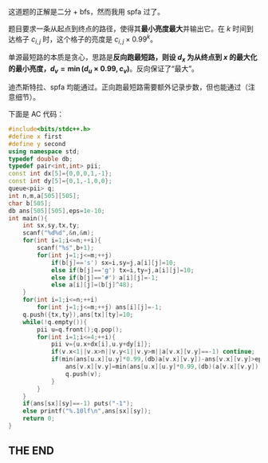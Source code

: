 这道题的正解是二分 + bfs，然而我用 spfa 过了。

题目要求一条从起点到终点的路径，使得其**最小亮度最大**并输出它。在 $k$ 时间到达格子 $c_{i,j}$ 时，这个格子的亮度是 $c_{i,j}\times 0.99^k$。

单源最短路的本质是贪心，思路是**反向跑最短路，则设 $d_x$ 为从终点到 $x$ 的最大化的最小亮度，$d_v=\min(d_u\times 0.99,c_v)$**。反向保证了“最大”。

迪杰斯特拉、spfa 均能通过。正向跑最短路需要额外记录步数，但也能通过（注意细节）。

下面是 AC 代码：

```cpp
#include<bits/stdc++.h>
#define x first
#define y second
using namespace std;
typedef double db;
typedef pair<int,int> pii;
const int dx[5]={0,0,0,1,-1};
const int dy[5]={0,1,-1,0,0};
queue<pii> q;
int n,m,a[505][505];
char b[505];
db ans[505][505],eps=1e-10;
int main(){
	int sx,sy,tx,ty;
	scanf("%d%d",&n,&m);
	for(int i=1;i<=n;++i){
		scanf("%s",b+1);
		for(int j=1;j<=m;++j)
			if(b[j]=='s') sx=i,sy=j,a[i][j]=10;
			else if(b[j]=='g') tx=i,ty=j,a[i][j]=10;
			else if(b[j]=='#') a[i][j]=-1;
			else a[i][j]=(b[j]^48);
	}
	for(int i=1;i<=n;++i)
		for(int j=1;j<=m;++j) ans[i][j]=-1;
	q.push({tx,ty}),ans[tx][ty]=10;
	while(!q.empty()){
		pii u=q.front();q.pop();
		for(int i=1;i<=4;++i){
			pii v={u.x+dx[i],u.y+dy[i]};
			if(v.x<1||v.x>n||v.y<1||v.y>m||a[v.x][v.y]==-1) continue;
			if(min(ans[u.x][u.y]*0.99,(db)a[v.x][v.y])-ans[v.x][v.y]>eps){
				ans[v.x][v.y]=min(ans[u.x][u.y]*0.99,(db)(a[v.x][v.y]));
				q.push(v);
			}
		}
	}
	if(ans[sx][sy]==-1) puts("-1");
	else printf("%.10lf\n",ans[sx][sy]);
	return 0;
}
```

## THE END